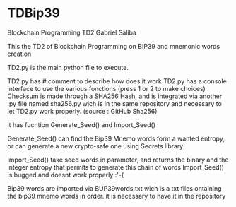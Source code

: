 # TDBip39
Blockchain Programming TD2 Gabriel Saliba

This the TD2 of Blockchain Programming on BIP39 and mnemonic words creation

TD2.py is the main python file to execute.

TD2.py has # comment to describe how does it work
TD2.py has a console interface to use the various fonctions (press 1 or 2 to make choices)
Checksum is made through a SHA256 Hash, and is integrated via another .py file named sha256.py wich is in the same repository and necessary to let TD2.py work properly.
(source : GitHub Sha256)


it has fucntion Generate_Seed() and Import_Seed()

Generate_Seed() can find the Bip39 Mnemo words form a wanted entropy, or can generate a new crypto-safe one using Secrets library

Import_Seed() take seed words in parameter, and returns the binary and the integer entropy that permits to generate this chain of words
Import_Seed() is bugged and doesnt work properly :'-(

Bip39 words are imported via BUP39words.txt wich is a txt files ontaining the bip39 mnemo words in order. it is necessary to have it in the repository

